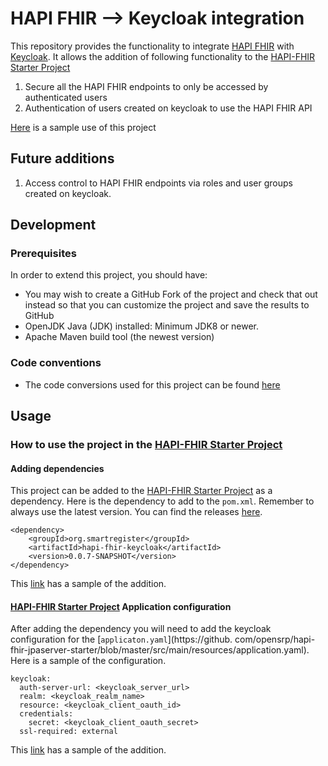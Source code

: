 # HAPI FHIR --> Keycloak integration

This repository provides the functionality to integrate [HAPI FHIR](https://hapifhir.io/) with [Keycloak](https://www.keycloak.org/). 
It allows the addition of following functionality to the [HAPI-FHIR Starter Project](https://github.com/hapifhir/hapi-fhir-jpaserver-starter) 
1. Secure all the HAPI FHIR endpoints to only be accessed by authenticated users
2. Authentication of users created on keycloak to use the HAPI FHIR API

[Here](https://github.com/opensrp/hapi-fhir-jpaserver-starter) is a sample use of this project

## Future additions
1. Access control to HAPI FHIR endpoints via roles and user groups created on keycloak.

## Development 

### Prerequisites

In order to extend this project, you should have:
- You may wish to create a GitHub Fork of the project and check that out instead so that you can customize the project and save the results to GitHub
- OpenJDK Java (JDK) installed: Minimum JDK8 or newer.
- Apache Maven build tool (the newest version)

### Code conventions
- The code conversions used for this project can be found [here](https://github.com/opensrp/hapi-fhir-keycloak/wiki)

## Usage

### How to use the project in the [HAPI-FHIR Starter Project](https://github.com/hapifhir/hapi-fhir-jpaserver-starter)

#### Adding dependencies
This project can be added to the [HAPI-FHIR Starter Project](https://github.com/hapifhir/hapi-fhir-jpaserver-starter) as a 
dependency. Here is the dependency to add to the `pom.xml`. Remember to always use the latest version. You can find the 
releases [here](https://github.com/opensrp/hapi-fhir-keycloak/tags). 

```
<dependency>
    <groupId>org.smartregister</groupId>
    <artifactId>hapi-fhir-keycloak</artifactId>
    <version>0.0.7-SNAPSHOT</version>
</dependency>

```

This [link](https://github.com/opensrp/hapi-fhir-jpaserver-starter/blob/d03bb85af65ec7b04034f6c2f5031810986ce64c/pom.xml#L143) has a sample of the addition. 

#### [HAPI-FHIR Starter Project](https://github.com/hapifhir/hapi-fhir-jpaserver-starter) Application configuration 
After adding the dependency you will need to add the keycloak configuration for the [`applicaton.yaml`](https://github.
com/opensrp/hapi-fhir-jpaserver-starter/blob/master/src/main/resources/application.yaml). Here is a sample of the 
configuration.

```
keycloak:
  auth-server-url: <keycloak_server_url>
  realm: <keycloak_realm_name>
  resource: <keycloak_client_oauth_id>
  credentials:
    secret: <keycloak_client_oauth_secret>
  ssl-required: external

```
This [link](https://github.com/opensrp/hapi-fhir-jpaserver-starter/blob/d03bb85af65ec7b04034f6c2f5031810986ce64c/src/main/resources/application.yaml#L183) has a sample of the addition.
